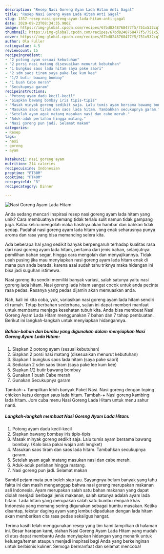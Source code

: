 ```yaml
---
description: "Resep Nasi Goreng Ayam Lada Hitam Anti Gagal"
title: "Resep Nasi Goreng Ayam Lada Hitam Anti Gagal"
slug: 1357-resep-nasi-goreng-ayam-lada-hitam-anti-gagal
date: 2020-09-23T08:34:35.906Z
image: https://img-global.cpcdn.com/recipes/67bd8248768477f5/751x532cq70/nasi-goreng-ayam-lada-hitam-foto-resep-utama.jpg
thumbnail: https://img-global.cpcdn.com/recipes/67bd8248768477f5/751x532cq70/nasi-goreng-ayam-lada-hitam-foto-resep-utama.jpg
cover: https://img-global.cpcdn.com/recipes/67bd8248768477f5/751x532cq70/nasi-goreng-ayam-lada-hitam-foto-resep-utama.jpg
author: Ola Fuller
ratingvalue: 4.5
reviewcount: 15
recipeingredient:
- "2 potong ayam sesuai kebutuhan"
- "2 porsi nasi matang disesuaikan menurut kebutuhan"
- "1 bungkus saos lada hitam saya pake saori"
- "2 sdm saos tiram saya pake lee kum kee"
- "1/2 butir bawang bombay"
- "1 buah Cabe merah"
- "Secukupnya garam"
recipeinstructions:
- "Potong ayam dadu kecil-kecil"
- "Siapkan bawang bombay iris tipis-tipis"
- "Masak minyak goreng sedikit saja. Lalu tumis ayam bersama bawang bombay. (Kalo bisa pakai wajan anti lengket)"
- "Masukan saos tiram dan saos lada hitam. Tambahkan secukupnya garam."
- "Setelah ayam agak matang masukan nasi dan cabe merah."
- "Aduk-aduk perlahan hingga matang."
- "Nasi goreng pun jadi. Selamat makan"
categories:
- Resep
tags:
- nasi
- goreng
- ayam

katakunci: nasi goreng ayam 
nutrition: 214 calories
recipecuisine: Indonesian
preptime: "PT30M"
cooktime: "PT40M"
recipeyield: "3"
recipecategory: Dinner

---
```



![Nasi Goreng Ayam Lada Hitam](https://img-global.cpcdn.com/recipes/67bd8248768477f5/751x532cq70/nasi-goreng-ayam-lada-hitam-foto-resep-utama.jpg)

Anda sedang mencari inspirasi resep nasi goreng ayam lada hitam yang unik? Cara membuatnya memang tidak terlalu sulit namun tidak gampang juga. Kalau keliru mengolah maka hasilnya akan hambar dan bahkan tidak sedap. Padahal nasi goreng ayam lada hitam yang enak seharusnya punya aroma dan rasa yang bisa memancing selera kita.

Ada beberapa hal yang sedikit banyak berpengaruh terhadap kualitas rasa dari nasi goreng ayam lada hitam, pertama dari jenis bahan, selanjutnya pemilihan bahan segar, hingga cara mengolah dan menyajikannya. Tidak usah pusing jika mau menyiapkan nasi goreng ayam lada hitam enak di mana pun anda berada, karena asal sudah tahu triknya maka hidangan ini bisa jadi suguhan istimewa.

Nasi goreng itu sendiri memiliki banyak variasi, salah satunya yaitu nasi goreng lada hitam. Nasi goreng lada hitam sangat cocok untuk anda pecinta rasa pedas. Rasanya yang pedas dijamin akan memuaskan anda.


Nah, kali ini kita coba, yuk, variasikan nasi goreng ayam lada hitam sendiri di rumah. Tetap berbahan sederhana, sajian ini dapat memberi manfaat untuk membantu menjaga kesehatan tubuh kita. Anda bisa membuat Nasi Goreng Ayam Lada Hitam menggunakan 7 bahan dan 7 tahap pembuatan. Berikut ini langkah-langkah untuk menyiapkan hidangannya.

<!--inarticleads1-->

##### Bahan-bahan dan bumbu yang digunakan dalam menyiapkan Nasi Goreng Ayam Lada Hitam:

1. Siapkan 2 potong ayam (sesuai kebutuhan)
1. Siapkan 2 porsi nasi matang (disesuaikan menurut kebutuhan)
1. Siapkan 1 bungkus saos lada hitam (saya pake saori)
1. Sediakan 2 sdm saos tiram (saya pake lee kum kee)
1. Siapkan 1/2 butir bawang bombay
1. Gunakan 1 buah Cabe merah
1. Gunakan Secukupnya garam


Tambah-+ Tampilkan lebih banyak Paket Nasi. Nasi goreng dengan toping chicken katsu dengan saus lada hitam. Tambah-+ Nasi goreng kambing lada hitam. Jom cuba menu Nasi Goreng Lada Hitam untuk menu sahur nanti. 

<!--inarticleads2-->

##### Langkah-langkah membuat Nasi Goreng Ayam Lada Hitam:

1. Potong ayam dadu kecil-kecil
1. Siapkan bawang bombay iris tipis-tipis
1. Masak minyak goreng sedikit saja. Lalu tumis ayam bersama bawang bombay. (Kalo bisa pakai wajan anti lengket)
1. Masukan saos tiram dan saos lada hitam. Tambahkan secukupnya garam.
1. Setelah ayam agak matang masukan nasi dan cabe merah.
1. Aduk-aduk perlahan hingga matang.
1. Nasi goreng pun jadi. Selamat makan


Sambil pejam mata pun boleh siap tau. Sayangnya belum banyak yang tahu fakta ini dan masih menganggap bahwa nasi goreng merupakan makanan asli Indonesia. Ayam merupakan salah satu bahan makanan yang dapat diolah menjadi berbagai jenis makanan, salah satunya adalah ayam lada hitam. Lada hitam yang merupakan salah satu bumbu rempah khas Indonesia yang memang sering digunakan sebagai bumbu masakan. Ketika disantap, tekstur daging ayam yang lembut dipadukan dengan lada hitam akan memberikan cita rasa pedas sekaligus hangat. 

Terima kasih telah menggunakan resep yang tim kami tampilkan di halaman ini. Besar harapan kami, olahan Nasi Goreng Ayam Lada Hitam yang mudah di atas dapat membantu Anda menyiapkan hidangan yang menarik untuk keluarga/teman ataupun menjadi inspirasi bagi Anda yang berkeinginan untuk berbisnis kuliner. Semoga bermanfaat dan selamat mencoba!
